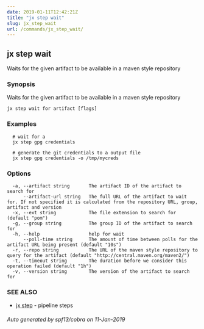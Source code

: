 ```yaml
---
date: 2019-01-11T12:42:21Z
title: "jx step wait"
slug: jx_step_wait
url: /commands/jx_step_wait/
---
```

## jx step wait

Waits for the given artifact to be available in a maven style repository

### Synopsis

Waits for the given artifact to be available in a maven style repository

```
jx step wait for artifact [flags]
```

### Examples

```
  # wait for a
  jx step gpg credentials
  
  # generate the git credentials to a output file
  jx step gpg credentials -o /tmp/mycreds
```

### Options

```
  -a, --artifact string       The artifact ID of the artifact to search for
      --artifact-url string   The full URL of the artifact to wait for. If not specified it is calculated from the repository URL, group, artifact and version
  -x, --ext string            The file extension to search for (default "pom")
  -g, --group string          The group ID of the artifact to search for
  -h, --help                  help for wait
      --poll-time string      The amount of time between polls for the artifact URL being present (default "10s")
  -r, --repo string           The URL of the maven style repository to query for the artifact (default "http://central.maven.org/maven2/")
  -t, --timeout string        The duration before we consider this operation failed (default "1h")
  -v, --version string        The version of the artifact to search for
```

### SEE ALSO

* [jx step](/commands/jx_step/)	 - pipeline steps

###### Auto generated by spf13/cobra on 11-Jan-2019
